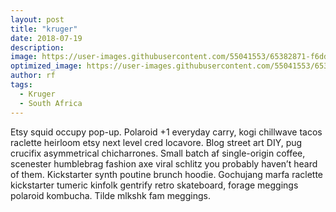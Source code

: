 ```yaml
---
layout: post
title: "kruger"
date: 2018-07-19
description: 
image: https://user-images.githubusercontent.com/55041553/65382871-f6dd2e00-dcc1-11e9-9497-56f6e32f6173.JPG
optimized_image: https://user-images.githubusercontent.com/55041553/65382871-f6dd2e00-dcc1-11e9-9497-56f6e32f6173.JPG
author: rf
tags: 
  - Kruger
  - South Africa
---
```

Etsy squid occupy pop-up. Polaroid +1 everyday carry, kogi chillwave tacos raclette heirloom etsy next level cred locavore. Blog street art DIY, pug crucifix asymmetrical chicharrones. Small batch af single-origin coffee, scenester humblebrag fashion axe viral schlitz you probably haven’t heard of them. Kickstarter synth poutine brunch hoodie. Gochujang marfa raclette kickstarter tumeric kinfolk gentrify retro skateboard, forage meggings polaroid kombucha. Tilde mlkshk fam meggings.